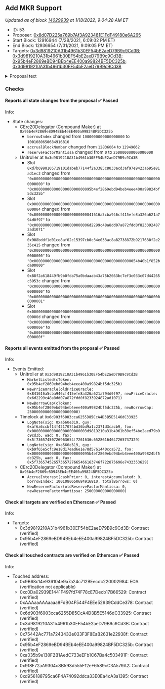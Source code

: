 ## Add MKR Support

_Updated as of block [14029939](https://etherscan.io/block/14029939) at 1/18/2022, 9:04:28 AM ET_

- ID: 53
- Proposer: [0x8d07D225a769b7Af3A923481E1FdF49180e6A265](https://etherscan.io/address/0x8d07D225a769b7Af3A923481E1FdF49180e6A265)
- Start Block: 12916944 (7/28/2021, 6:09:02 PM ET)
- End Block: 12936654 (7/31/2021, 9:09:05 PM ET)
- Targets: [0x3d9819210A31b4961b30EF54bE2aeD79B9c9Cd3B](https://etherscan.io/address/0x3d9819210A31b4961b30EF54bE2aeD79B9c9Cd3B#code); [0x3d9819210A31b4961b30EF54bE2aeD79B9c9Cd3B](https://etherscan.io/address/0x3d9819210A31b4961b30EF54bE2aeD79B9c9Cd3B#code); [0x95b4eF2869eBD94BEb4eEE400a99824BF5DC325b](https://etherscan.io/address/0x95b4eF2869eBD94BEb4eEE400a99824BF5DC325b#code); [0x3d9819210A31b4961b30EF54bE2aeD79B9c9Cd3B](https://etherscan.io/address/0x3d9819210A31b4961b30EF54bE2aeD79B9c9Cd3B#code)

<details>
  <summary>Proposal text</summary>

> # Add MKR Support
> On behalf of Getty Hill & Eddy Lee, I am submitting their proposal to add MKR to Compound. MKR is the oldest running DeFi project and has been considered for addition since Compound V1. 
> 
> [Forum thread](https://www.comp.xyz/t/add-markets-mkr-aave-sushi-yfi/)
> 
> [Simulation](https://github.com/gfx-labs/compound-protocol/tree/elee/spec/sim)
> 
> [cMKR](https://etherscan.io/address/0x95b4eF2869eBD94BEb4eEE400a99824BF5DC325b)
> 
> [New oracle](https://etherscan.io/address/0x6D2299C48a8dD07a872FDd0F8233924872Ad1071) with MKR, AAVE, SUSHI, and YFI prices. 
> Chainlink has initiated the ownership transfer of the UAV to the community multisig. 
> 
> This proposal initiates cMKR with a 25,000 MKR borrow cap, which reduces the risk of governance attacks and the systemic risk of DeFi.
</details>

### Checks
#### Reports all state changes from the proposal ✅ Passed
  




Info:
- State changes:
    - CErc20Delegator (Compound Maker) at `0x95b4eF2869eBD94BEb4eEE400a99824BF5DC325b`
        - `borrowIndex` changed from `1000000000000000000` to `1001080650684916810`
        - `accrualBlockNumber` changed from `12836064` to `12949662`
        - `reserveFactorMantissa` changed from `0` to `250000000000000000`
    - Unitroller at `0x3d9819210A31b4961b30EF54bE2aeD79B9c9Cd3B`
        - Slot `0xd7b6990105719101dabeb77144f2a3385c8033acd3af97e9423a695e81ad1ec3` changed from `"0x0000000000000000000000000000000000000000000000000000000000000000"` to `"0x00000000000000000000000095b4ef2869ebd94beb4eee400a99824bf5dc325b"`
        - Slot `0x0000000000000000000000000000000000000000000000000000000000000004` changed from `"0x000000000000000000000000841616a5cba946cf415efe8a326a621a794d0f97"` to `"0x0000000000000000000000006d2299c48a8dd07a872fdd0f8233924872ad1071"`
        - Slot `0x908bddf1d01ce8af02c15397cb0c34e033ac8a82738872b9217630f2e235c415` changed from `"0x0000000000000000000000000000000000000000000000000000000000000000"` to `"0x00000000000000000000000000000000000000000000054b40b1f852bda00000"`
        - Slot `0x88f2a618449fb9b0fda75a0bdaaab43a75b2663bc7ef3c033c07d44265c5953c` changed from `"0x0000000000000000000000000000000000000000000000000000000000000000"` to `"0x0000000000000000000000000000000000000000000000000000000000000001"`
        - Slot `0x000000000000000000000000000000000000000000000000000000000000000d` changed from `"0x000000000000000000000000000000000000000000000000000000000000000e"` to `"0x000000000000000000000000000000000000000000000000000000000000000f"`

#### Reports all events emitted from the proposal ✅ Passed
  




Info:
- Events Emitted:
    - Unitroller at `0x3d9819210A31b4961b30EF54bE2aeD79B9c9Cd3B`
        - `MarketListed(cToken: 0x95b4ef2869ebd94beb4eee400a99824bf5dc325b)`
        - `NewPriceOracle(oldPriceOracle: 0x841616a5cba946cf415efe8a326a621a794d0f97, newPriceOracle: 0x6d2299c48a8dd07a872fdd0f8233924872ad1071)`
        - `NewBorrowCap(cToken: 0x95b4ef2869ebd94beb4eee400a99824bf5dc325b, newBorrowCap: 25000000000000000000000)`
    - Timelock at `0x6d903f6003cca6255D85CcA4D3B5E5146dC33925`
        - `LogNote(sig: 0xa560e319, guy: 0xaf6a6ccbf14f4217074bd36bd9a1c2371d3cacb9, foo: 0x0000000000000000000000003d9819210a31b4961b30ef54be2aed79b9c9cd3b, wad: 0, fax: 0x5f73657450726963654f7261636c65286164647265737329)`
        - `LogNote(sig: 0xa560e319, guy: 0xb9f65e5cfc9e18d17ead6e1e78d5761440cca572, foo: 0x00000000000000000000000095b4ef2869ebd94beb4eee400a99824bf5dc325b, wad: 0, fax: 0x5f73657452657365727665466163746f722875696e7432353629)`
    - CErc20Delegator (Compound Maker) at `0x95b4eF2869eBD94BEb4eEE400a99824BF5DC325b`
        - `AccrueInterest(cashPrior: 0, interestAccumulated: 0, borrowIndex: 1001080650684916810, totalBorrows: 0)`
        - `NewReserveFactor(oldReserveFactorMantissa: 0, newReserveFactorMantissa: 250000000000000000)`

#### Check all targets are verified on Etherscan ✅ Passed
  




Info:
- Targets:
    - 0x3d9819210A31b4961b30EF54bE2aeD79B9c9Cd3B: Contract (verified)
    - 0x95b4eF2869eBD94BEb4eEE400a99824BF5DC325b: Contract (verified)

#### Check all touched contracts are verified on Etherscan ✅ Passed
  




Info:
- Touched address:
    - 0x9B68c14e936104e9a7a24c712BEecdc220002984: EOA (verification not applicable)
    - 0xc0Da02939E1441F497fd74F78cE7Decb17B66529: Contract (verified)
    - 0xAAAaaAAAaaaa8FdB04F544F4EEe52939CddCe378: Contract (verified)
    - 0x6d903f6003cca6255D85CcA4D3B5E5146dC33925: Contract (verified)
    - 0x3d9819210A31b4961b30EF54bE2aeD79B9c9Cd3B: Contract (verified)
    - 0x75442Ac771a7243433e033F3F8EaB2631e22938f: Contract (verified)
    - 0x95b4eF2869eBD94BEb4eEE400a99824BF5DC325b: Contract (verified)
    - 0xa035b9e130F2B1AedC733eEFb1C67Ba4c503491F: Contract (verified)
    - 0x9f8F72aA9304c8B593d555F12eF6589cC3A579A2: Contract (verified)
    - 0xd956188795ca6F4A74092ddca33E0Ea4cA3a1395: Contract (verified)
